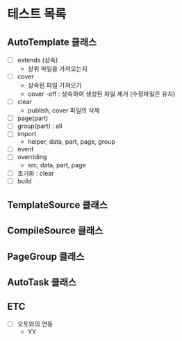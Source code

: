 # 테스트 목록

## AutoTemplate 클래스
- [ ] extends (상속)
    + 상위 파일을 가져오는지
- [ ] cover
    + 상속된 파일 가져오기
    + cover -off : 상속하여 생성된 파일 제거 (수정파일은 유지)
- [ ] clear
    + publish, cover 파일의 삭제
- [ ] page(part)
- [ ] group(part) : all
- [ ] import
    + helper, data, part, page, group
- [ ] event
- [ ] overriding
    + src, data, part, page
- [ ] 초기화 : clear
- [ ] build

## TemplateSource 클래스

## CompileSource 클래스

## PageGroup 클래스

## AutoTask 클래스


## ETC
- [ ] 오토와의 연동
    + YY